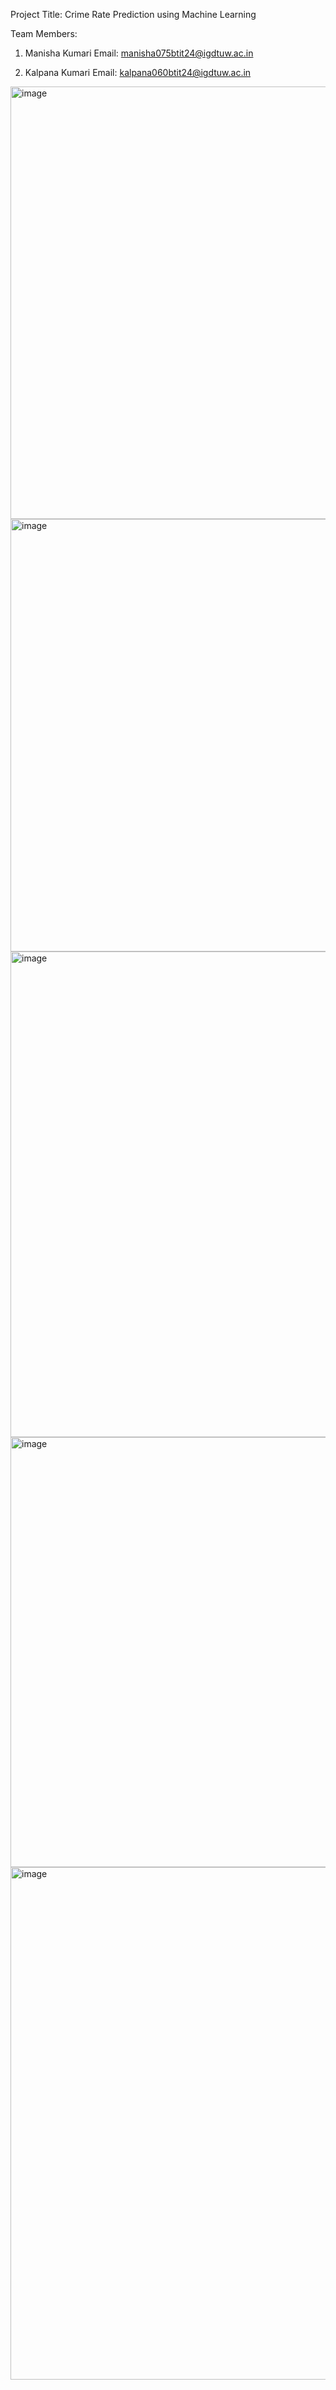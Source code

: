 Project Title:
Crime Rate Prediction using Machine Learning

Team Members:

   1. Manisha Kumari
   Email: manisha075btit24@igdtuw.ac.in

   2. Kalpana Kumari
   Email: kalpana060btit24@igdtuw.ac.in
<img width="1000" height="692" alt="image" src="https://github.com/user-attachments/assets/64cd80cb-fee1-4384-a171-12951fdcc2e3" />
<img width="982" height="692" alt="image" src="https://github.com/user-attachments/assets/9700ce97-d2c4-43fb-9809-32f02351a282" />
<img width="1072" height="777" alt="image" src="https://github.com/user-attachments/assets/e4b56a07-45a6-44c0-82c9-42457e0f59ea" />
<img width="977" height="688" alt="image" src="https://github.com/user-attachments/assets/34ed48e1-b2d5-4f4a-a6f0-4d83c5d46816" />
<img width="732" height="820" alt="image" src="https://github.com/user-attachments/assets/0d7a4f68-5a7f-4599-858c-4639753f565b" />




